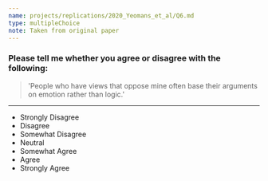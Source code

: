 ```yaml
---
name: projects/replications/2020_Yeomans_et_al/Q6.md
type: multipleChoice
note: Taken from original paper
---
```


### Please tell me whether you agree or disagree with the following:

> 'People who have views that oppose mine often base their arguments on emotion rather than logic.'

---

- Strongly Disagree
- Disagree
- Somewhat Disagree
- Neutral
- Somewhat Agree
- Agree
- Strongly Agree